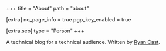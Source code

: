 +++
title = "About"
path = "about"

[extra]
no_page_info = true
pgp_key_enabled = true

[extra.seo]
type = "Person"
+++

A technical blog for a technical audience. Written by [Ryan Cast](https://ryancast.com).

<br><br>
